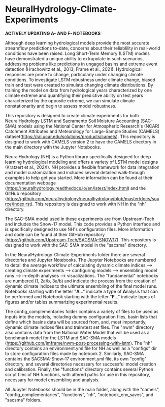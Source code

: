 # NeuralHydrology-Climate-Experiments

**ACTIVELY UPDATING A- AND F- NOTEBOOKS**

Although deep learning hydrological models provide the most accurate streamflow predictions to-date, concerns about their reliablility in real-world conditions have been raised. Long Short-Term Memory (LSTM) models have demonstrated a unique ability to extrapolate in such scenarios, addressing problems like predictions in ungaged basins and extreme event detection (Hrachowitz et al., 2013; Frame et al., 2021). Hydrological responses are prone to change, particularly under changing climate conditions. To investigate LSTM robustness under climate change, biased train and test were created to simulate changing climate distributions. By training the model on data from hydrological years characterized by one climate extreme and quantifying their predictive ability on test years characterized by the opposite extreme, we can simulate climate nonstationarity and begin to assess model robustness.

This repository is designed to create climate experiments for both NeuralHydrology LSTM and Sacramento Soil Moisture Accounting (SAC-SMA) models using the National Center for Atmospheric Research's (NCAR) Catchment Attributes and Meteorology for Large-Sample Studies (CAMELS) dataset(https://ral.ucar.edu/solutions/products/camels). This repository is designed to work with CAMELS version 2 to have the CAMELS directory in the main directory with the Jupyter Notebooks. 

NeuralHydrology (NH) is a Python library specifically designed for deep learning hydrological modeling and offers a variety of LSTM model designs (Kratzert et al., 202X). NH provides a flexible framework for data integration and model customization and includes several detailed walk-through examples to help get you started. More information can be found at their documentation webpage (https://neuralhydrology.readthedocs.io/en/latest/index.html) and the GitHub repository (https://github.com/neuralhydrology/neuralhydrology/blob/master/docs/source/index.rst). This repository is designed to work with NH in the "nh" directory.

The SAC-SMA model used in these experiments are from Upstream-Tech and includes the Snow-17 model. This code provides a Python interface and is specifically designed to use NH's configuration files. More information and code can be found at their GitHub repository (https://github.com/Upstream-Tech/SACSMA-SNOW17). This repository is designed to work with the SAC-SMA model in the "sacsma" directory.

In the NeuralHydrology-Climate-Experiments folder there are several directories and Jupyter Notebooks. The Jupyter Notebooks are numbered to detail the average workflow of calculating dynamic climate indices --> creating climate experiments --> configuring models --> ensembling model runs --> in-depth analyses --> visualizations. The "fundamental" notebooks are numbered (1, 2a/b, 3a/b) and indicate the process from the creation of dynamic climate indices to the ultimate ensembling of the final model runs. Notebooks starting with the letter "**A**..." indicate a type of **A**nalysis that can be performed and Notebook starting with the letter "**F**..." indicate types of figures and/or tables summarizing experimental results.


The config_complementaries folder contains a variety of files to be used as inputs into the models, including dummy configuration files, basin lists that define which basins data will be sourced from, and, most importantly, dynamic climate indices files and train/test set files. The "nwm" directory also contains data from the National Water Model that will be used as a benchmark model for the LSTM and SAC-SMA models (https://github.com/jmframe/nwm-post-processing-with-lstm). The "nh" directory contains an environment.yml file for NH as well as a "configs" dir to store configuration files made by notebook 2. Similarly, SAC-SMA contains the SACSMA-Snow-17 environment.yml file, its own "config" directory, and several directories necessary for successful model creation and calibration. Finally, the "functions" directory contains several Python script files of NH functions, with altered paths for use in this repository, necessary for model ensembling and analysis.

All Jupyter Notebooks should be in the main folder, along with the "camels", "config_complementaries", "functions", "nh", "notebook_env_saves", and "sacsma" folders.
